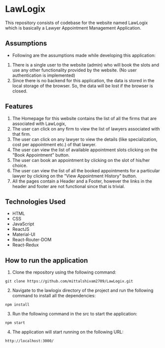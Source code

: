 # LawLogix
This repository consists of codebase for the website named LawLogix which is basically a Lawyer Appointment Management Application.

## Assumptions
- Following are the assumptions made while developing this application:
1. There is a single user to the website (admin) who will book the slots and use any other functionality provided by the website. (No user authentication is implemented)
2. Since there is no backend for this application, the data is stored in the local storage of the browser. So, the data will be lost if the browser is closed.

## Features

1. The Homepage for this website contains the list of all the firms that are associated with LawLogix,
2. The user can click on any firm to view the list of lawyers associated with that firm.
3. The user can click on any lawyer to view the details (like specialization, cost per appointment etc.) of that lawyer.
4. The user can view the list of available appointment slots clicking on the "Book Appointment" button.
5. The user can book an appointment by clicking on the slot of his/her choice.
6. The user can view the list of all the booked appointments for a particular lawyer by clicking on the "View Appointment History" button.
7. All the pages contain a Header and a Footer, however the links in the header and footer are not functional since that is trivial.

## Technologies Used
- HTML
- CSS
- JavaScript
- ReactJS
- Material-UI
- React-Router-DOM
- React-Redux

## How to run the application
1. Clone the repository using the following command:
```
git clone https://github.com/mittalshivam2709/LawLogix.git
```
2. Navigate to the lawlogix directory of the project and run the following command to install all the dependencies:
```
npm install
```
3. Run the following command in the src to start the application:
```
npm start
```
4. The application will start running on the following URL:
```
http://localhost:3000/
```


